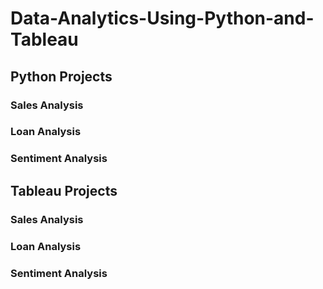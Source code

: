 # Data-Analytics-Using-Python-and-Tableau

## Python Projects

### Sales Analysis

### Loan Analysis

### Sentiment Analysis

## Tableau Projects

### Sales Analysis

### Loan Analysis

### Sentiment Analysis
